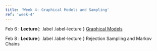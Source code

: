 ```yaml
---
title: 'Week 4: Graphical Models and Sampling'
ref: 'week-4'
---
```


Feb 6
: **Lecture**{: .label .label-lecture } [Graphical Models](lecture/lec05)

Feb 8
: **Lecture**{: .label .label-lecture } Rejection Sampling and Markov Chains
